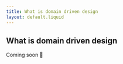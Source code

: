 ```yaml
---
title: What is domain driven design
layout: default.liquid
---
```


## What is domain driven design

Coming soon 👀